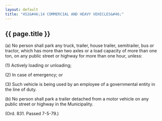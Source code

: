 ```yaml
---
layout: default 
title: "452&#46;14 COMMERCIAL AND HEAVY VEHICLES&#46;"
---
```


{{ page.title }}
----------------

​(a) No person shall park any truck, trailer, house trailer,
semitrailer, bus or tractor, which has more than two axles or a load
capacity of more than one ton, on any public street or highway for more
than one hour, unless:

​(1) Actively loading or unloading;

​(2) In case of emergency; or

​(3) Such vehicle is being used by an employee of a governmental entity
in the line of duty.

​(b) No person shall park a trailer detached from a motor vehicle on any
public street or highway in the Municipality.

(Ord. 831. Passed 7-5-79.)
